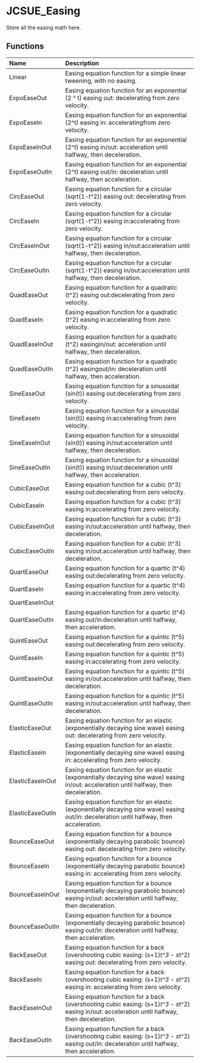 # JCSUE_Easing

Store all the easing math here.

## Functions

| Name | Description |
|:---|:---|
| Linear | Easing equation function for a simple linear tweening, with no easing. |
| ExpoEaseOut | Easing equation function for an exponential (2 ^ t) easing out: decelerating from zero velocity. |
| ExpoEaseIn | Easing equation function for an exponential (2^t) easing in: acceleratingfrom zero velocity. |
| ExpsEaseInOut | Easing equation function for an exponential (2^t) easing in/out: acceleration until halfway, then deceleration. |
| ExpoEaseOutIn | Easing equation function for an exponential (2^t) easing out/in: deceleration until halfway, then acceleration. |
| CircEaseOut | Easing equation function for a circular (sqrt(1-t^2)) easing out: decelerating from zero velocity. |
| CircEaseIn | Easing equation function for a circular (sqrt(1-t^2)) easing in:accelerating from zero velocity. |
| CircEaseInOut | Easing equation function for a circular (sqrt(1-t^2)) easing in/out:acceleration until halfway, then deceleration. |
| CircEaseOutIn | Easing equation function for a circular (sqrt(1-t^2)) easing in/out:acceleration until halfway, then deceleration. |
| QuadEaseOut | Easing equation function for a quadratic (t^2) easing out:decelerating from zero velocity. |
| QuadEaseIn | Easing equation function for a quadratic (t^2) easing in:accelerating from zero velocity. |
| QuadEaseInOut | Easing equation function for a quadratic (t^2) easingin/out: acceleration until halfway, then deceleration. |
| QuadEaseOutIn | Easing equation function for a quadratic (t^2) easingout/in: deceleration until halfway, then acceleration. |
| SineEaseOut | Easing equation function for a sinusoidal (sin(t)) easing out:decelerating from zero velocity. |
| SineEaseIn | Easing equation function for a sinusoidal (sin(t)) easing in:accelerating from zero velocity. |
| SineEaseInOut | Easing equation function for a sinusoidal (sin(t)) easing in/out:acceleration until halfway, then deceleration. |
| SineEaseOutIn | Easing equation function for a sinusoidal (sin(t)) easing in/out:deceleration until halfway, then acceleration. |
| CubicEaseOut | Easing equation function for a cubic (t^3) easing out:decelerating from zero velocity. |
| CubicEaseIn | Easing equation function for a cubic (t^3) easing in:accelerating from zero velocity. |
| CubicEaseInOut | Easing equation function for a cubic (t^3) easing in/out:acceleration until halfway, then deceleration. |
| CubicEaseOutIn | Easing equation function for a cubic (t^3) easing in/out:acceleration until halfway, then deceleration. |
| QuartEaseOut | Easing equation function for a quartic (t^4) easing out:decelerating from zero velocity. |
| QuartEaseIn | Easing equation function for a quartic (t^4) easing in:accelerating from zero velocity. |
| QuartEaseInOut |  |
| QuartEaseOutIn | Easing equation function for a quartic (t^4) easing out/in:deceleration until halfway, then acceleration. |
| QuintEaseOut | Easing equation function for a quintic (t^5) easing out:decelerating from zero velocity. |
| QuintEaseIn | Easing equation function for a quintic (t^5) easing in:accelerating from zero velocity. |
| QuintEaseInOut | Easing equation function for a quintic (t^5) easing in/out:acceleration until halfway, then deceleration. |
| QuintEaseOutIn | Easing equation function for a quintic (t^5) easing in/out:acceleration until halfway, then deceleration. |
| ElasticEaseOut | Easing equation function for an elastic (exponentially decaying sine wave) easing out: decelerating from zero velocity. |
| ElasticEaseIn | Easing equation function for an elastic (exponentially decaying sine wave) easing in: accelerating from zero velocity. |
| ElasticEaseInOut | Easing equation function for an elastic (exponentially decaying sine wave) easing in/out: acceleration until halfway, then deceleration. |
| ElasticEaseOutIn | Easing equation function for an elastic (exponentially decaying sine wave) easing out/in: deceleration until halfway, then acceleration. |
| BounceEaseOut | Easing equation function for a bounce (exponentially decaying parabolic bounce) easing out: decelerating from zero velocity. |
| BounceEaseIn | Easing equation function for a bounce (exponentially decaying parabolic bounce) easing in: accelerating from zero velocity. |
| BounceEaseInOut | Easing equation function for a bounce (exponentially decaying parabolic bounce) easing in/out: acceleration until halfway, then deceleration. |
| BounceEaseOutIn | Easing equation function for a bounce (exponentially decaying parabolic bounce) easing out/in: deceleration until halfway, then acceleration. |
| BackEaseOut | Easing equation function for a back (overshooting cubic easing: (s+1)*t^3 - s*t^2) easing out: decelerating from zero velocity. |
| BackEaseIn | Easing equation function for a back (overshooting cubic easing: (s+1)*t^3 - s*t^2) easing in: accelerating from zero velocity. |
| BackEaseInOut | Easing equation function for a back (overshooting cubic easing: (s+1)*t^3 - s*t^2) easing in/out: acceleration until halfway, then deceleration. |
| BackEaseOutIn | Easing equation function for a back (overshooting cubic easing: (s+1)*t^3 - s*t^2) easing out/in: deceleration until halfway, then acceleration. |
